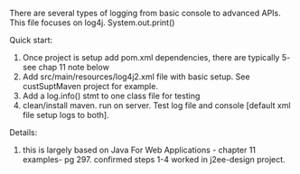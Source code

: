 There are several types of logging from basic console to advanced APIs.  This file focuses on log4j.
System.out.print()

Quick start:
1) Once project is setup add pom.xml dependencies, there are typically 5- see chap 11 note below
2) Add src/main/resources/log4j2.xml file with basic setup.  See custSuptMaven project for example.
3) Add a log.info() stmt to one class file for testing
4) clean/install maven.  run on server.  Test log file and console [default xml file setup logs to both].

Details:
1) this is largely based on Java For Web Applications - chapter 11 examples- pg 297.  confirmed steps 1-4 worked in j2ee-design project.
